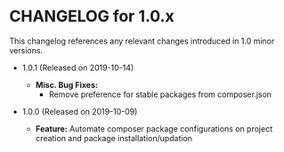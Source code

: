 CHANGELOG for 1.0.x
===================

This changelog references any relevant changes introduced in 1.0 minor versions.

* 1.0.1 (Released on 2019-10-14)
    * **Misc. Bug Fixes:**
        * Remove preference for stable packages from composer.json

* 1.0.0 (Released on 2019-10-09)
    * **Feature:** Automate composer package configurations on project creation and package installation/updation